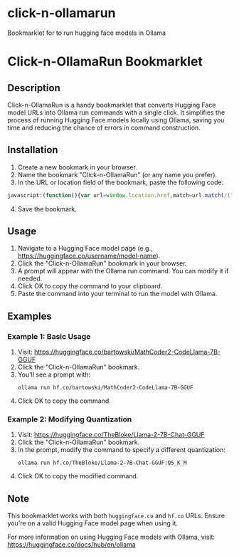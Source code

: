 # click-n-ollamarun
Bookmarklet for to run hugging face models in Ollama

# Click-n-OllamaRun Bookmarklet

## Description

Click-n-OllamaRun is a handy bookmarklet that converts Hugging Face model URLs into Ollama run commands with a single click. It simplifies the process of running Hugging Face models locally using Ollama, saving you time and reducing the chance of errors in command construction.

## Installation

1. Create a new bookmark in your browser.
2. Name the bookmark "Click-n-OllamaRun" (or any name you prefer).
3. In the URL or location field of the bookmark, paste the following code:

```javascript
javascript:(function(){var url=window.location.href,match=url.match(/(?:https?:\/\/)?(?:www\.)?(?:huggingface\.co|hf\.co)\/([^\/]+)\/([^\/]+)/);if(match){var username=match[1],repository=match[2],newUrl=`ollama run hf.co/${username}/${repository}`,message='Here\'s your Ollama run command:\nDefaults to Q4_K_M\nAppend:{quantization} for different quantization\nCopy and paste in terminal to pull and run model\nsee https://huggingface.co/docs/hub/en/ollama\n\nYou can modify the command below:',userInput=prompt(message,newUrl);userInput!==null&&navigator.clipboard.writeText(userInput).then(function(){alert('Command copied to clipboard!')},function(){alert('Copying to clipboard failed. Please copy the command manually.')})}else alert('This bookmarklet only works on Hugging Face model pages.')})();
```

4. Save the bookmark.

## Usage

1. Navigate to a Hugging Face model page (e.g., https://huggingface.co/username/model-name).
2. Click the "Click-n-OllamaRun" bookmark in your browser.
3. A prompt will appear with the Ollama run command. You can modify it if needed.
4. Click OK to copy the command to your clipboard.
5. Paste the command into your terminal to run the model with Ollama.

## Examples

### Example 1: Basic Usage

1. Visit: https://huggingface.co/bartowski/MathCoder2-CodeLlama-7B-GGUF
2. Click the "Click-n-OllamaRun" bookmark.
3. You'll see a prompt with:
   ```
   ollama run hf.co/bartowski/MathCoder2-CodeLlama-7B-GGUF
   ```
4. Click OK to copy the command.

### Example 2: Modifying Quantization

1. Visit: https://huggingface.co/TheBloke/Llama-2-7B-Chat-GGUF
2. Click the "Click-n-OllamaRun" bookmark.
3. In the prompt, modify the command to specify a different quantization:
   ```
   ollama run hf.co/TheBloke/Llama-2-7B-Chat-GGUF:Q5_K_M
   ```
4. Click OK to copy the modified command.

## Note

This bookmarklet works with both `huggingface.co` and `hf.co` URLs. Ensure you're on a valid Hugging Face model page when using it.

For more information on using Hugging Face models with Ollama, visit: https://huggingface.co/docs/hub/en/ollama
